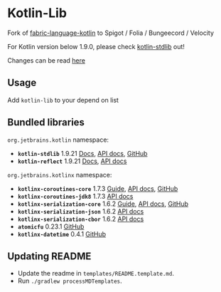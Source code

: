 # Kotlin-Lib

Fork of [fabric-language-kotlin](https://github.com/FabricMC/fabric-language-kotlin) to Spigot / Folia / Bungeecord / Velocity

For Kotlin version below 1.9.0, please check [kotlin-stdlib](https://www.spigotmc.org/resources/kotlin-stdlib.80808/) out!

Changes can be read [here](CHANGES.md)

## Usage

Add `kotlin-lib` to your depend on list

## Bundled libraries

`org.jetbrains.kotlin` namespace:
- **`kotlin-stdlib`** 1.9.21 [Docs](https://kotlinlang.org/docs/home.html), [API docs](https://kotlinlang.org/api/latest/jvm/stdlib/), [GitHub](https://github.com/JetBrains/kotlin)
- **`kotlin-reflect`** 1.9.21 [Docs](https://kotlinlang.org/docs/reflection.html), [API docs](https://kotlinlang.org/api/latest/jvm/stdlib/kotlin.reflect/)

`org.jetbrains.kotlinx` namespace:
- **`kotlinx-coroutines-core`** 1.7.3 [Guide](https://kotlinlang.org/docs/coroutines-guide.html), [API docs](https://kotlin.github.io/kotlinx.coroutines/), [GitHub](https://github.com/Kotlin/kotlinx.coroutines)
- **`kotlinx-coroutines-jdk8`** 1.7.3 [API docs](https://kotlin.github.io/kotlinx.coroutines/kotlinx-coroutines-jdk8/index.html)
- **`kotlinx-serialization-core`** 1.6.2 [Guide](https://github.com/Kotlin/kotlinx.serialization/blob/master/docs/serialization-guide.md), [API docs](https://kotlin.github.io/kotlinx.serialization/kotlinx-serialization-core/index.html), [GitHub](https://github.com/Kotlin/kotlinx.serialization)
- **`kotlinx-serialization-json`** 1.6.2 [API docs](https://kotlin.github.io/kotlinx.serialization/kotlinx-serialization-json/index.html)
- **`kotlinx-serialization-cbor`** 1.6.2 [API docs](https://kotlin.github.io/kotlinx.serialization/kotlinx-serialization-cbor/index.html)
- **`atomicfu`** 0.23.1 [GitHub](https://github.com/Kotlin/kotlinx.atomicfu)
- **`kotlinx-datetime`** 0.4.1 [GitHub](https://github.com/Kotlin/kotlinx-datetime)

## Updating README

- Update the readme in `templates/README.template.md`.
- Run `./gradlew processMDTemplates`.
